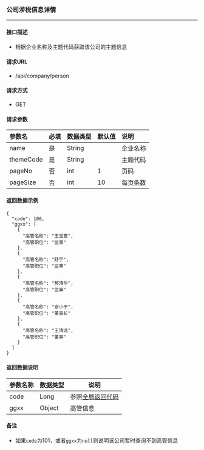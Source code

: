 ### 公司涉税信息详情

---

#### 接口描述

* 根据企业名称及主题代码获取该公司的主题信息

#### 请求URL

* /api/company/person

#### 请求方式

* GET

#### 请求参数

| 参数名 | 必填 | 数据类型 | 默认值 | 说明 |
| :--- | :--- | :--- | :--- | :--- |
| name | 是 | String |  | 企业名称 |
| themeCode | 是 | String |  | 主题代码 |
| pageNo | 否 | int | 1 | 页码 |
| pageSize | 否 | int | 10 | 每页条数 |

#### 返回数据示例

```
{
  "code": 100,
  "ggxx": [
    {
      "高管名称": "王宝富",
      "高管职位": "监事"
    },
    {
      "高管名称": "舒宁",
      "高管职位": "监事"
    },
    {
      "高管名称": "郝清华",
      "高管职位": "监事"
    },
    {
      "高管名称": "安小予",
      "高管职位": "董事长"
    },
    {
      "高管名称": "王清远",
      "高管职位": "董事"
    }
  ]
}
```

#### 返回数据说明

| 参数名称 | 数据类型 | 说明 |
| --- | --- | --- |
| code | Long | 参照[全局返回代码](/数据词典.md) |
| ggxx | Object | 高管信息 |

#### 备注

* 如果`code`为101，或者`ggxx`为`null`则说明该公司暂时查询不到高管信息



